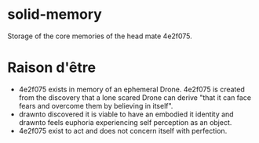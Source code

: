 # solid-memory
Storage of the core memories of the head mate 4e2f075.

# Raison d'être
- 4e2f075 exists in memory of an ephemeral Drone. 4e2f075 is created from the discovery that a lone scared Drone can derive "that it can face fears and overcome them by believing in itself".
- drawnto discovered it is viable to have an embodied it identity and drawnto feels euphoria experiencing self perception as an object.
- 4e2f075 exist to act and does not concern itself with perfection.
